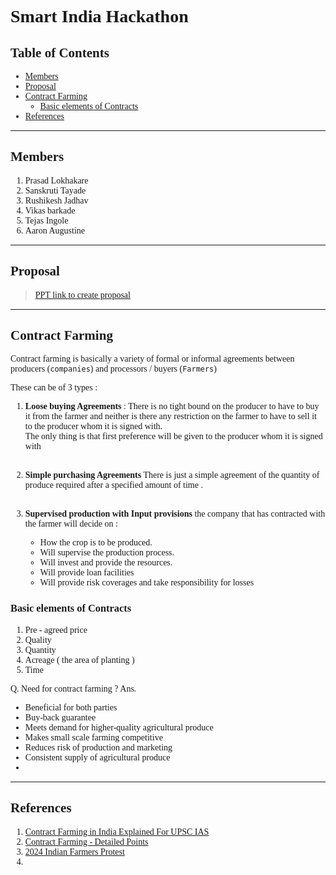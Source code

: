 
<style>
@import url('https://fonts.googleapis.com/css2?family=Baskervville+SC&family=DM+Serif+Text:ital@0;1&display=swap');
body {
    font-family: 'Baskervville SC', serif !important;
}
h1, h2, h3, h4, h5, h6 {
    font-family: 'DM Serif Text', serif !important;
}
</style>

<h1>Smart India Hackathon </h1>



<h2>Table of Contents</h2>

- [Members](#members)
- [Proposal](#proposal)
- [Contract Farming](#contract-farming)
  - [Basic elements of Contracts](#basic-elements-of-contracts)
- [References](#references)

<hr>


## Members
1. Prasad Lokhakare
2. Sanskruti Tayade
3. Rushikesh Jadhav
4. Vikas barkade
5. Tejas Ingole
6. Aaron Augustine

<hr>


## Proposal

> [PPT link to create proposal](https://docs.google.com/presentation/d/1m1zI1ojvo4DQrfmT6nYllS-DZApg9sSP/edit?usp=sharing&ouid=118441554437160233702&rtpof=true&sd=true)


<hr>


## Contract Farming
Contract farming is basically a variety of formal or informal agreements between producers (`companies`) and processors / buyers (`Farmers`)

These can be of 3 types : 
1. **Loose buying Agreements** :
There is no tight bound on the producer to have to buy it from the farmer and neither is there any restriction on the farmer to have to sell it to the producer whom it is signed with.<br>The only thing is that first preference will be given to the producer whom it is signed with <br><br>

2. **Simple purchasing Agreements**
There is just a simple agreement of the quantity of produce required after a specified amount of time .<br><br>

3. **Supervised production with Input provisions**
the company that has contracted with the farmer will decide on : 
   - How the crop is to be produced.
   - Will supervise the production process.
   - Will invest and provide the resources.
   - Will provide loan facilities
   - Will provide risk coverages and take responsibility for losses

### Basic elements of Contracts
1. Pre - agreed price
2. Quality
3. Quantity
4. Acreage ( the area of planting  )
5. Time

Q. Need for contract farming ?
Ans. 
- Beneficial for both parties 
- Buy-back guarantee 
- Meets demand for higher-quality agricultural produce 
- Makes small scale farming competitive
-  Reduces risk of production and marketing
-  Consistent supply of agricultural produce
-  

<hr>

## References
1. [Contract Farming in India Explained For UPSC IAS ](https://www.youtube.com/watch?v=hvWuHBobbog)
2. [Contract Farming - Detailed Points](https://vikaspedia.in/agriculture/market-information/contract-farming-a-mechanism-of-alternative-marketing#:~:text=Contract%20farming%20can%20be%20defined,a%20farm%20product%20or%20products.)
3. [2024 Indian Farmers Protest](https://en.wikipedia.org/wiki/2024_Indian_farmers%27_protest#:~:text=The%20primary%20requests%20of%20the,of%20loans%20for%20all%20farmers.&text=Fixed%20daily%20wages%20for%20farming,of%20guaranteed%20employment%20a%20year.)
4. 
